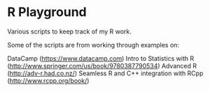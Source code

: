 # R Playground

Various scripts to keep track of my R work. 

Some of the scripts are from working through examples on:

DataCamp (https://www.datacamp.com)
Intro to Statistics with R (http://www.springer.com/us/book/9780387790534)
Advanced R (http://adv-r.had.co.nz/)
Seamless R and C++ integration with RCpp (http://www.rcpp.org/book/)
